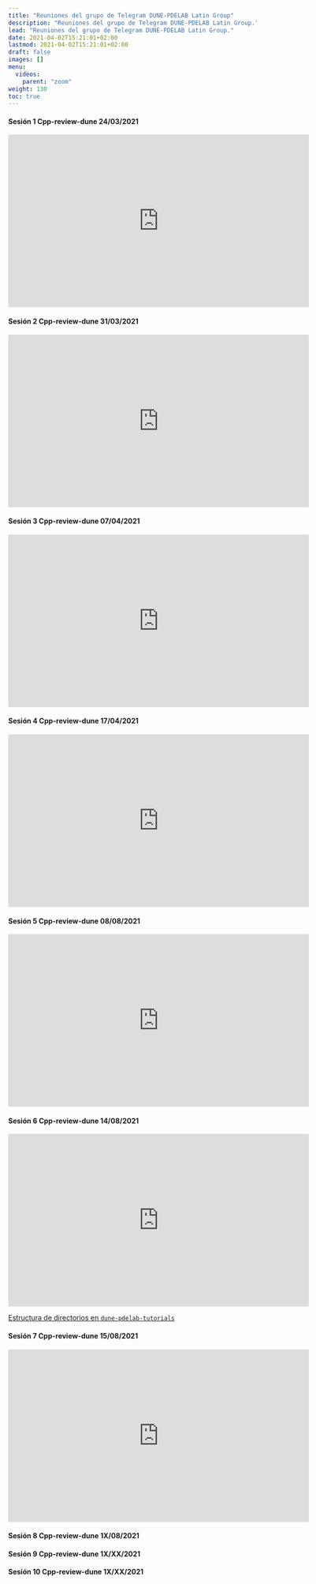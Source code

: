 ```yaml
---
title: "Reuniones del grupo de Telegram DUNE-PDELAB Latin Group"
description: "Reuniones del grupo de Telegram DUNE-PDELAB Latin Group."
lead: "Reuniones del grupo de Telegram DUNE-PDELAB Latin Group."
date: 2021-04-02T15:21:01+02:00
lastmod: 2021-04-02T15:21:01+02:00
draft: false
images: []
menu:
  videos:
    parent: "zoom"
weight: 130
toc: true
---
```


#### Sesión 1 Cpp-review-dune 24/03/2021

<iframe width="610" height="350"
  sandbox="allow-same-origin allow-scripts allow-popups"
  src="https://diode.zone/videos/embed/d1c1795c-8416-4a95-9f9d-c1bcff866874?title=0&warningTitle=0&peertubeLink=0"
  frameborder="0" allowfullscreen>
</iframe>

#### Sesión 2 Cpp-review-dune 31/03/2021

<iframe width="610" height="350"
  sandbox="allow-same-origin allow-scripts allow-popups"
  src="https://diode.zone/videos/embed/d0b547c8-b4d7-4d46-aeb9-68a4a5dc626e?title=0&warningTitle=0&peertubeLink=0"
  frameborder="0" allowfullscreen>
</iframe>

#### Sesión 3 Cpp-review-dune 07/04/2021

<iframe width="610" height="350"
  sandbox="allow-same-origin allow-scripts allow-popups"
  src="https://diode.zone/videos/embed/6d4cda60-2d20-40bb-aec0-0b64e695f4b1?title=0&warningTitle=0&peertubeLink=0"
  frameborder="0" allowfullscreen>
</iframe>

#### Sesión 4 Cpp-review-dune 17/04/2021

<iframe width="610" height="350"
  sandbox="allow-same-origin allow-scripts allow-popups"
  src="https://diode.zone/videos/embed/cd32f7f5-4bf6-47e2-a8ec-c4f0c4271a6b?title=0&warningTitle=0&peertubeLink=0"
  frameborder="0" allowfullscreen>
</iframe>

#### Sesión 5 Cpp-review-dune 08/08/2021

<iframe width="610" height="350"
  sandbox="allow-same-origin allow-scripts allow-popups"
  src="https://diode.zone/videos/embed/f6QHdJEK1j97xpQQ1dMKuk?title=0&warningTitle=0&peertubeLink=0"
  frameborder="0" allowfullscreen>
</iframe>

#### Sesión 6 Cpp-review-dune 14/08/2021

<iframe width="610" height="350"
  sandbox="allow-same-origin allow-scripts allow-popups"
  src="https://diode.zone/videos/embed/cpiiodfrnwAbjsV5BxRRi8?title=0&warningTitle=0&peertubeLink=0"
  frameborder="0" allowfullscreen>
</iframe>

[Estructura de directorios en `dune-pdelab-tutorials`](https://cpp-review-dune.github.io/dune-basics/structure.pdf)
#### Sesión 7 Cpp-review-dune 15/08/2021

<iframe width="610" height="350"
  sandbox="allow-same-origin allow-scripts allow-popups"
  src="https://diode.zone/videos/embed/gs5V7zp5S5dPKPP8tMLVeb?title=0&warningTitle=0&peertubeLink=0"
  frameborder="0" allowfullscreen>
</iframe>

#### Sesión 8 Cpp-review-dune 1X/08/2021

<!-- <iframe width="610" height="350"
  sandbox="allow-same-origin allow-scripts allow-popups"
  src="https://diode.zone/videos/embed/cpiiodfrnwAbjsV5BxRRi8?title=0&warningTitle=0&peertubeLink=0"
  frameborder="0" allowfullscreen>
</iframe> -->

#### Sesión 9 Cpp-review-dune 1X/XX/2021


#### Sesión 10 Cpp-review-dune 1X/XX/2021
